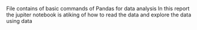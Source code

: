 File contains of basic commands of Pandas for data analysis
In this report the jupiter notebook is atiking of how to read the data and explore the data using data
